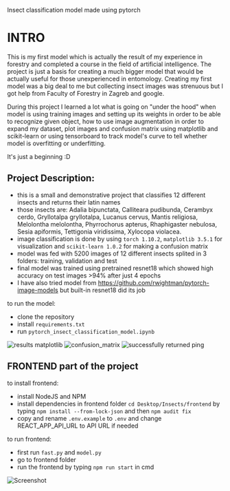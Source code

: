 Insect classification model made using pytorch

# INTRO
This is my first model which is actually the result of my experience in forestry and completed a course in the field of artificial intelligence.
The project is just a basis for creating a much bigger model that would be actually useful for those unexperienced in entomology. 
Creating my first model was a big deal to me but collecting insect images was strenuous but I got help from Faculty of Forestry in Zagreb and google.

During this project I learned a lot what is going on "under the hood" when model is using training images and setting up its weights in order to be able
to recognize given object, how to use image augmentation in order to expand my dataset, plot images and confusion matrix using matplotlib and 
scikit-learn or using tensorboard to track model's curve to tell whether model is overfitting or underfitting.

It's just a beginning :D

## Project Description:
 - this is a small and demonstrative project that classifies 12 different insects and returns their latin names
 - those insects are: Adalia bipunctata, Calliteara pudibunda, Cerambyx cerdo, Gryllotalpa gryllotalpa, Lucanus cervus, Mantis religiosa, Melolontha melolontha, Phyrrochorus apterus, Rhaphigaster nebulosa, Sesia apiformis, Tettigonia viridissima, Xylocopa violacea.
 - image classification is done by using `torch 1.10.2`, `matplotlib 3.5.1` for visualization and `scikit-learn 1.0.2` for making a confusion matrix
 - model was fed with 5200 images of 12 different insects splited in 3 folders: training, validation and test
 - final model was trained using pretrained resnet18 which showed high accuracy on test images >94% after just 4 epochs
 - I have also tried model from https://github.com/rwightman/pytorch-image-models but built-in resnet18 did its job

to run the model:
 - clone the repository
 - install `requirements.txt`
 - run `pytorch_insect_classification_model.ipynb`
 
 
![results matplotlib](https://user-images.githubusercontent.com/89583742/161552413-ddb8f95c-5269-4dbb-9ff2-d4b3b277215a.png)
![confusion_matrix](https://user-images.githubusercontent.com/89583742/161552455-6b93fc1c-bc71-45a7-ae16-f0f643652d4d.png)
![successfully returned ping](https://user-images.githubusercontent.com/89583742/161728619-eb8bc9f1-ae12-4c6f-bfc1-9eadab20139e.jpg)


## FRONTEND part of the project

to install frontend:
 - install NodeJS and NPM
 - install dependencies in frontend folder `cd Desktop/Insects/frontend` by typing `npm install --from-lock-json` and then `npm audit fix`
 - copy and rename `.env.example` to `.env` and change REACT_APP_API_URL to API URL if needed

to run frontend:
 - first run `fast.py` and `model.py`
 - go to frontend folder
 - run the frontend by typing `npm run start` in cmd
 
![Screenshot](https://user-images.githubusercontent.com/89583742/161758722-7c66f494-c27d-4f99-a1bd-1d9c8e5eef51.jpg)

<!--
<img src="https://user-images.githubusercontent.com/89583742/161758722-7c66f494-c27d-4f99-a1bd-1d9c8e5eef51.jpg" width=250px />
-->


